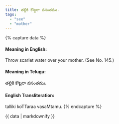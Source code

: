```yaml
---
title: తల్లికి కొట్టరా వసంతము.
tags:
  - "see"
  - "mother"
---
```


{% capture data %}
#### Meaning in English:
Throw scarlet water over your mother.
(See No. 145.)

#### Meaning in Telugu:
తల్లికి కొట్టరా వసంతము.

#### English Transliteration:
talliki koTTaraa vasaMtamu.
{% endcapture %}

{{ data | markdownify }}

